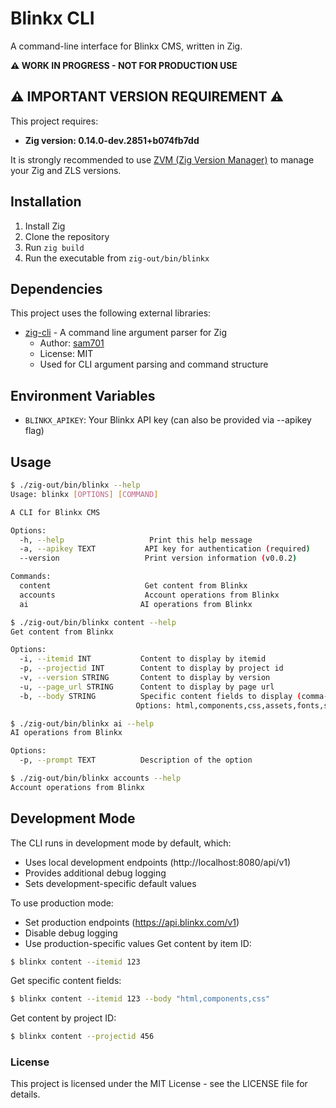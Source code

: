 # Blinkx CLI

A command-line interface for Blinkx CMS, written in Zig.

**⚠️ WORK IN PROGRESS - NOT FOR PRODUCTION USE**

## ⚠️ IMPORTANT VERSION REQUIREMENT ⚠️

This project requires:
- **Zig version: 0.14.0-dev.2851+b074fb7dd**

It is strongly recommended to use [ZVM (Zig Version Manager)](https://github.com/tristanisham/zvm) to manage your Zig and ZLS versions.

## Installation

1. Install Zig
2. Clone the repository
3. Run `zig build`
4. Run the executable from `zig-out/bin/blinkx`

## Dependencies

This project uses the following external libraries:

- [zig-cli](https://github.com/sam701/zig-cli) - A command line argument parser for Zig
  - Author: [sam701](https://github.com/sam701)
  - License: MIT
  - Used for CLI argument parsing and command structure

## Environment Variables

- `BLINKX_APIKEY`: Your Blinkx API key (can also be provided via --apikey flag)

## Usage
```bash
$ ./zig-out/bin/blinkx --help
Usage: blinkx [OPTIONS] [COMMAND]

A CLI for Blinkx CMS

Options:
  -h, --help                   Print this help message
  -a, --apikey TEXT           API key for authentication (required)
  --version                   Print version information (v0.0.2)

Commands:
  content                     Get content from Blinkx
  accounts                    Account operations from Blinkx
  ai                         AI operations from Blinkx

$ ./zig-out/bin/blinkx content --help
Get content from Blinkx

Options:
  -i, --itemid INT           Content to display by itemid
  -p, --projectid INT        Content to display by project id
  -v, --version STRING       Content to display by version
  -u, --page_url STRING      Content to display by page url
  -b, --body STRING          Specific content fields to display (comma-separated)
                            Options: html,components,css,assets,fonts,styles

$ ./zig-out/bin/blinkx ai --help
AI operations from Blinkx

Options:
  -p, --prompt TEXT          Description of the option

$ ./zig-out/bin/blinkx accounts --help
Account operations from Blinkx
```

## Development Mode


The CLI runs in development mode by default, which:
- Uses local development endpoints (http://localhost:8080/api/v1)
- Provides additional debug logging
- Sets development-specific default values

To use production mode:
- Set production endpoints (https://api.blinkx.com/v1)
- Disable debug logging
- Use production-specific values
Get content by item ID:
```bash
$ blinkx content --itemid 123
```

Get specific content fields:
```bash
$ blinkx content --itemid 123 --body "html,components,css"
```

Get content by project ID:
```bash
$ blinkx content --projectid 456
```
### License

This project is licensed under the MIT License - see the LICENSE file for details.
